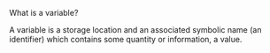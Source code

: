 What is a variable?

A variable is a storage location and an associated symbolic name (an identifier) which contains some quantity or information, a value.
